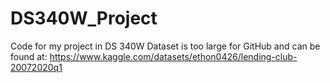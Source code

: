 # DS340W_Project
Code for my project in DS 340W
Dataset is too large for GitHub and can be found at: https://www.kaggle.com/datasets/ethon0426/lending-club-20072020q1
